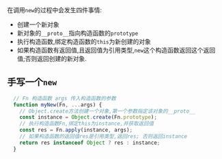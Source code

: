在调用`new`的过程中会发生四件事情:

- 创建一个新对象
- 新对象的`__proto__`指向构造函数的`prototype`
- 执行构造函数,绑定构造函数的`this`为新创建的对象
- 如果构造函数有返回值,且返回值为引用类型,`new`这个构造函数返回这个返回值;否则返回创建的新对象.

## 手写一个`new`

```js
  // Fn 构造函数 args 传入构造函数的参数
  function myNew(Fn, ...args) {
    // Object.create方法创建一个对象,第一个参数指定该对象的__proto__
    const instance = Object.create(Fn.prototype);
    // 执行构造函数Fn,绑定this为instance,并获取返回值
    const res = Fn.apply(instance, args);
    // 如果构造函数的返回值res是引用类型,返回res; 否则返回instance
    return res instanceof Object ? res : instance;
  }
```


